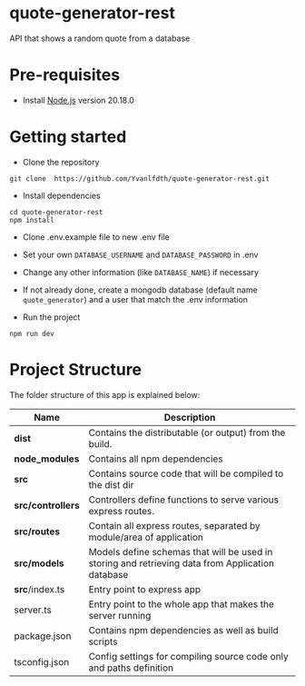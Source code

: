 # quote-generator-rest
API that shows a random quote from a database

# Pre-requisites
- Install [Node.js](https://nodejs.org/en/) version 20.18.0

# Getting started
- Clone the repository
```
git clone  https://github.com/Yvanlfdth/quote-generator-rest.git
```
- Install dependencies
```
cd quote-generator-rest
npm install
```
- Clone .env.example file to new .env file
- Set your own `DATABASE_USERNAME` and `DATABASE_PASSWORD` in .env
- Change any other information (like `DATABASE_NAME`) if necessary
- If not already done, create a mongodb database (default name `quote_generator`) and a user that match the .env information

- Run the project
```
npm run dev
```

# Project Structure
The folder structure of this app is explained below:

| Name | Description |
| ------------------------ | --------------------------------------------------------------------------------------------- |
| **dist**                 | Contains the distributable (or output) from the build.                                     |
| **node_modules**         | Contains all npm dependencies                                                             |
| **src**                  | Contains source code that will be compiled to the dist dir                               |
| **src/controllers**      | Controllers define functions to serve various express routes.                            |
| **src/routes**           | Contain all express routes, separated by module/area of application                      |
| **src/models**           | Models define schemas that will be used in storing and retrieving data from Application database  |
| **src**/index.ts         | Entry point to express app                                                               |
| server.ts                | Entry point to the whole app that makes the server running                               |
| package.json             | Contains npm dependencies as well as build scripts  |
| tsconfig.json            | Config settings for compiling source code only and paths definition    |